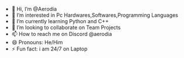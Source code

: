 - 👋 Hi, I’m @Aerodia
- 👀 I’m interested in Pc Hardwares,Softwares,Programming Languages
- 🌱 I’m currently learning Python and C++
- 💞️ I’m looking to collaborate on Team Projects
- 📫 How to reach me on Discord @aerodia
- 😄 Pronouns: He/Him
- ⚡ Fun fact: i am 24/7 on Laptop 

<!---
Aerodia/Aerodia is a ✨ special ✨ repository because its `README.md` (this file) appears on your GitHub profile.
You can click the Preview link to take a look at your changes.
--->
